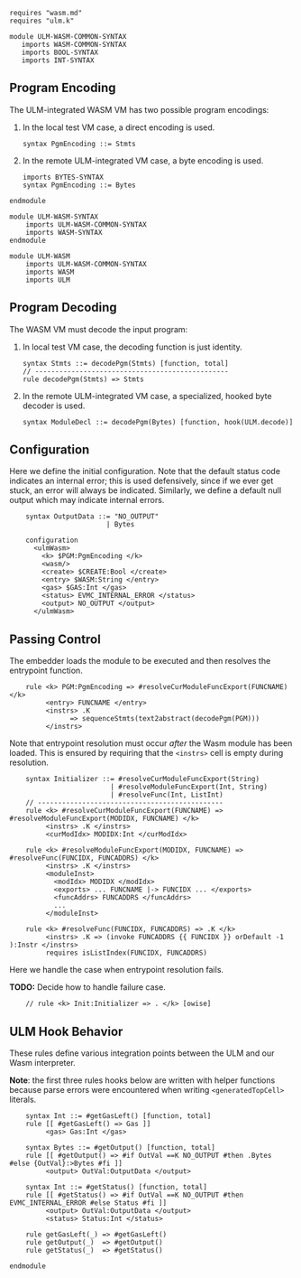 ```k
requires "wasm.md"
requires "ulm.k"
```

```k
module ULM-WASM-COMMON-SYNTAX
   imports WASM-COMMON-SYNTAX
   imports BOOL-SYNTAX
   imports INT-SYNTAX
```

Program Encoding
----------------

The ULM-integrated WASM VM has two possible program encodings:

1.  In the local test VM case, a direct encoding is used.

    ```local
    syntax PgmEncoding ::= Stmts
    ```

2.  In the remote ULM-integrated VM case, a byte encoding is used.

    ```remote
    imports BYTES-SYNTAX
    syntax PgmEncoding ::= Bytes
    ```

```k
endmodule
```

```k
module ULM-WASM-SYNTAX
    imports ULM-WASM-COMMON-SYNTAX
    imports WASM-SYNTAX
endmodule
```

```k
module ULM-WASM
    imports ULM-WASM-COMMON-SYNTAX
    imports WASM
    imports ULM
```

Program Decoding
----------------

The WASM VM must decode the input program:

1.  In local test VM case, the decoding function is just identity.

    ```local
    syntax Stmts ::= decodePgm(Stmts) [function, total]
    // ------------------------------------------------
    rule decodePgm(Stmts) => Stmts
    ```

2.  In the remote ULM-integrated VM case, a specialized, hooked byte decoder is used.

    ```remote
    syntax ModuleDecl ::= decodePgm(Bytes) [function, hook(ULM.decode)]
    ```

Configuration
-------------

Here we define the initial configuration.
Note that the default status code indicates an internal error; this is used defensively, since if we ever get stuck, an error will always be indicated.
Similarly, we define a default null output which may indicate internal errors.

```k
    syntax OutputData ::= "NO_OUTPUT"
                        | Bytes

    configuration
      <ulmWasm>
        <k> $PGM:PgmEncoding </k>
        <wasm/>
        <create> $CREATE:Bool </create>
        <entry> $WASM:String </entry>
        <gas> $GAS:Int </gas>
        <status> EVMC_INTERNAL_ERROR </status>
        <output> NO_OUTPUT </output>
      </ulmWasm>
```

Passing Control
---------------

The embedder loads the module to be executed and then resolves the entrypoint function.

```k
    rule <k> PGM:PgmEncoding => #resolveCurModuleFuncExport(FUNCNAME) </k>
         <entry> FUNCNAME </entry>
         <instrs> .K
               => sequenceStmts(text2abstract(decodePgm(PGM)))
         </instrs>
```

Note that entrypoint resolution must occur _after_ the Wasm module has been loaded.
This is ensured by requiring that the `<instrs>` cell is empty during resolution.

```k
    syntax Initializer ::= #resolveCurModuleFuncExport(String)
                         | #resolveModuleFuncExport(Int, String)
                         | #resolveFunc(Int, ListInt)
    // ----------------------------------------------
    rule <k> #resolveCurModuleFuncExport(FUNCNAME) => #resolveModuleFuncExport(MODIDX, FUNCNAME) </k>
         <instrs> .K </instrs>
         <curModIdx> MODIDX:Int </curModIdx>

    rule <k> #resolveModuleFuncExport(MODIDX, FUNCNAME) => #resolveFunc(FUNCIDX, FUNCADDRS) </k>
         <instrs> .K </instrs>
         <moduleInst>
           <modIdx> MODIDX </modIdx>
           <exports> ... FUNCNAME |-> FUNCIDX ... </exports>
           <funcAddrs> FUNCADDRS </funcAddrs>
           ...
         </moduleInst>

    rule <k> #resolveFunc(FUNCIDX, FUNCADDRS) => .K </k>
         <instrs> .K => (invoke FUNCADDRS {{ FUNCIDX }} orDefault -1 ):Instr </instrs>
         requires isListIndex(FUNCIDX, FUNCADDRS)
```

Here we handle the case when entrypoint resolution fails.

**TODO:** Decide how to handle failure case.

```k
    // rule <k> Init:Initializer => . </k> [owise]
```

ULM Hook Behavior
-----------------

These rules define various integration points between the ULM and our Wasm interpreter.

**Note**: the first three rules hooks below are written with helper functions
          because parse errors were encountered when writing `<generatedTopCell>` literals.

```k
    syntax Int ::= #getGasLeft() [function, total]
    rule [[ #getGasLeft() => Gas ]]
         <gas> Gas:Int </gas>

    syntax Bytes ::= #getOutput() [function, total]
    rule [[ #getOutput() => #if OutVal ==K NO_OUTPUT #then .Bytes #else {OutVal}:>Bytes #fi ]]
         <output> OutVal:OutputData </output>

    syntax Int ::= #getStatus() [function, total]
    rule [[ #getStatus() => #if OutVal ==K NO_OUTPUT #then EVMC_INTERNAL_ERROR #else Status #fi ]]
         <output> OutVal:OutputData </output>
         <status> Status:Int </status>

    rule getGasLeft(_) => #getGasLeft()
    rule getOutput(_)  => #getOutput()
    rule getStatus(_)  => #getStatus()
```

```k
endmodule
```
